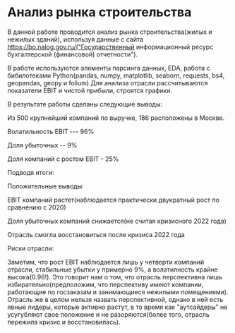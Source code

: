 # Анализ рынка строительства

В данной работе проводится анализ рынка строительства(жилых и нежилых зданий), используя данные с сайта  https://bo.nalog.gov.ru/("Государственный информационный ресурс бухгалтерской (финансовой) отчетности"). 

В работе используются элементы парсинга данных, EDA, работа с бибилотеками Python(pandas, numpy, matplotlib, seaborn, requests, bs4, geopandas, geopy и folium)
Для анализа отрасли рассчитываются показатели EBIT и чистой прибыли, строятся графики.

В результате работы сделаны следующие выводы:

Из 500 крупнейший компаний по выручке, 186 расположены в Москве.

Волатильность EBIT  ---  96%

Доля убыточных  -- 9%

Доля компаний с ростом EBIT - 25%

Подводя итоги:

  Положительные выводы:

  EBIT компаний растет(наблюдается практически двукратный рост по сравнению с 2020)
  
  Доля убыточных компаний снижается(не считая кризисного 2022 года)
  
  Отрасль смогла восстановиться после кризиса 2022 года

Риски отрасли:

Заметим, что рост EBIT наблюдается лишь у четверти компаний отрасли, стабильные убытки у примерно 9%, а волатилность крайне высока(0.96!).
Это говорит нам о том, что отрасль перспективна лишь избирательно(предположим, что перспективу имеют компании, работающие по госзаказам и занимающиеся нежилыми помещениями). Отрасль же в целом нельзя назвать перспективной, однако в ней есть явные лидеры, которые активно растут, в то время как "аутсайдеры" не усугубляют свое положение и не разоряются(более того, отрасль пережила кризис и восстановилась).


